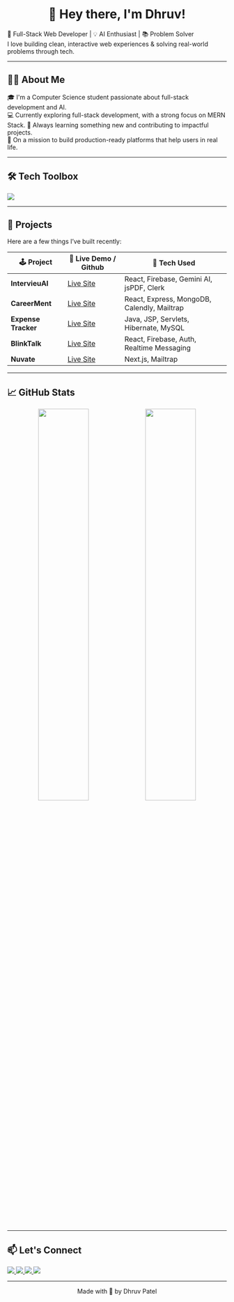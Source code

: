 <h1 align="center">👋 Hey there, I'm Dhruv!</h1>

🚀 Full-Stack Web Developer | 💡 AI Enthusiast | 📚 Problem Solver  
I love building clean, interactive web experiences & solving real-world problems through tech.

---

## 🧑‍💻 About Me

🎓 I'm a Computer Science student passionate about full-stack development and AI.  
💻 Currently exploring full-stack development, with a strong focus on MERN Stack.
🧠 Always learning something new and contributing to impactful projects.  
🎯 On a mission to build production-ready platforms that help users in real life.

---

## 🛠️ Tech Toolbox

<p align="left">
  <img src="https://skillicons.dev/icons?i=react,js,nodejs,express,nextjs,ts,mongodb,java,mysql,firebase,tailwind,vite,vercel,github,vscode" />
</p>

---

## 🚀 Projects

Here are a few things I’ve built recently:

| 🕹️ Project        | 🔗 Live Demo / Github                                    | 📂 Tech Used                                |
|-------------------|---------------------------------------------------|---------------------------------------------|
| **IntervieuAI**   | [Live Site](https://intervieuai.codeofbytes.com)  | React, Firebase, Gemini AI, jsPDF, Clerk    |
| **CareerMent**    | [Live Site](https://careerment.codeofbytes.com)| React, Express, MongoDB, Calendly, Mailtrap |
| **Expense Tracker** | [Live Site](https://github.com/dhruv7225/expensetracker)| Java, JSP, Servlets, Hibernate, MySQL       |
| **BlinkTalk**     | [Live Site](https://github.com/dhruv7225/blinktalk) | React, Firebase, Auth, Realtime Messaging   |
| **Nuvate**        | [Live Site](https://nuvatetechnology.com)         | Next.js, Mailtrap             |

---

## 📈 GitHub Stats

<p align="center">
  <img src="https://github-readme-stats.vercel.app/api?username=dhruv7225&show_icons=true&theme=tokyonight&hide_border=true" width="48%" />
  <img src="https://github-readme-streak-stats.herokuapp.com/?user=dhruv7225&theme=tokyonight&hide_border=true" width="48%" />
</p>

---

## 📫 Let's Connect

<p align="left">
  <a href="https://www.linkedin.com/in/dhruv7225/" target="_blank">
    <img src="https://img.shields.io/badge/LinkedIn-blue?style=for-the-badge&logo=linkedin&logoColor=white" />
  </a>
  <a href="mailto:pateldhruv7225@gmail.com">
    <img src="https://img.shields.io/badge/Email-red?style=for-the-badge&logo=gmail&logoColor=white" />
  </a>
  <a href="https://leetcode.com/Dhruv001_32/">
    <img src="https://img.shields.io/badge/LeetCode-FFA116?style=for-the-badge&logo=leetcode&logoColor=white" />
  </a>
  <a href="https://github.com/dhruv7225">
    <img src="https://img.shields.io/badge/GitHub-181717?style=for-the-badge&logo=github&logoColor=white" />
  </a>
</p>

---

<p align="center">Made with 💙 by Dhruv Patel</p>
